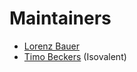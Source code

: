# Maintainers

 * [Lorenz Bauer]
 * [Timo Beckers] (Isovalent)


[Lorenz Bauer]: https://github.com/lmb
[Timo Beckers]: https://github.com/ti-mo

